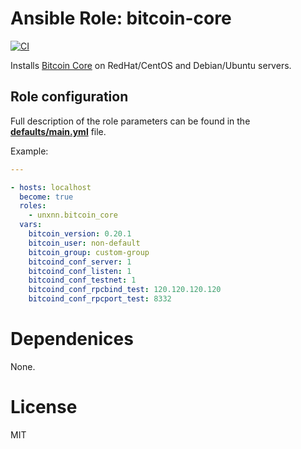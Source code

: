 # Ansible Role: bitcoin-core

[![CI](https://github.com/unxnn/ansible-role-bitcoin-core/workflows/CI/badge.svg?event=push)](https://github.com/unxnn/ansible-role-bitcoin-core/actions?query=workflow%3ACI)

Installs [Bitcoin Core](https://bitcoincore.org/) on RedHat/CentOS and Debian/Ubuntu servers.

## Role configuration

Full description of the role parameters can be found in the [**defaults/main.yml**](defaults/main.yml) file.

Example:

```yaml
---

- hosts: localhost
  become: true
  roles:
    - unxnn.bitcoin_core
  vars:
    bitcoin_version: 0.20.1
    bitcoin_user: non-default
    bitcoin_group: custom-group
    bitcoind_conf_server: 1
    bitcoind_conf_listen: 1
    bitcoind_conf_testnet: 1
    bitcoind_conf_rpcbind_test: 120.120.120.120
    bitcoind_conf_rpcport_test: 8332
```

# Dependenices

None.

# License

MIT
